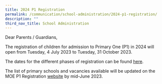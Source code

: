 ```yaml
---
title: 2024 P1 Registration
permalink: /communication/school-administration/2024-p1-registration/
description: ""
third_nav_title: School Administration
---
```

Dear Parents / Guardians, 

The registration of children for admission to Primary One (P1) in 2024 will open from Tuesday, 4 July 2023 to Tuesday, 31 October 2023.

The dates for the different phases of registration can be found [here](www.moe.gov.sg/primary/p1-registration/registration-phases-key-dates). 

The list of primary schools and vacancies available will be updated on the MOE P1 Registration [website](www.moe.gov.sg/primary/p1-registration) by mid-June 2023.